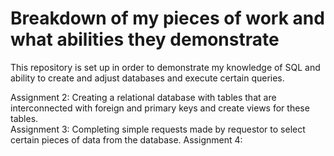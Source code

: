 # Breakdown of my pieces of work and what abilities they demonstrate
This repository is set up in order to demonstrate my knowledge of SQL and ability to create and adjust databases and execute certain queries.


Assignment 2: Creating a relational database with tables that are interconnected with foreign and primary keys and create views for these tables. <br />
Assignment 3: Completing simple requests made by requestor to select certain pieces of data from the database.
Assignment 4:
